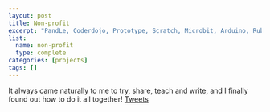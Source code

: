 ```yaml
---
layout: post
title: Non-profit
excerpt: "PandLe, Coderdojo, Prototype, Scratch, Microbit, Arduino, Rubik's cube"
list:
  name: non-profit
  type: complete
categories: [projects]
tags: []
---
```

It always came naturally to me to try, share, teach and write, and I finally found out how to do it all together!
<a href="https://twitter.com/i/events/1320017703768391680"><i class="fa fa-fw fa-twitter"></i>Tweets</a>
